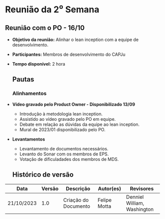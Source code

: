 # Reunião da 2⁰ Semana


## **Reunião com o PO - 16/10**

- **Objetivo da reunião:** Alinhar o lean inception com a equipe de desenvolvimento.
- **Participantes:** Membros de desenvolvimento do CAPJu
- **Tempo disponível:** 2 hora
    
    ## **Pautas**
    
    ### Alinhamentos

- **Vídeo gravado pelo Product Owner - Disponibilizado 13/09**
    - Introdução à metodologia lean inception.
    - Assistido ao vídeo gravado pelo PO em equipe.
    - Debate em relação as dúvidas da equipe ao lean inception.
    - Mural de 2023/01 disponibilizado pelo PO.
- **Levantamentos**
    - Levantamento de documentos necessários.
    - Levanto do Sonar com os membros de EPS.
    - Votação de dificuladades dos membros de MDS.

    ## Histórico de versão
| Data | Versão | Descrição | Autor(es) | Revisores |
| ---- | ---- | ---- | ---- | ---- |
| 21/10/2023 | 1.0 | Criação do Documento | Felipe Motta | Denniel William, Washington |